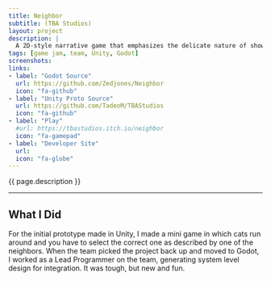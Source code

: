 ```yaml
---
title: Neighbor
subtitle: (TBA Studios)
layout: project
description: |
  A 2D-style narrative game that emphasizes the delicate nature of showing kindness to the people around you. The game’s story revolves around a main character who just wants to go home and rest after a long work day. As he climbs up to his top floor apartment he encounters other residents in the building. With each encounter there's a choice to get to know them and help them when they seek assistance. However, trying to help too many people could have adverse effects.
tags: [game jam, team, Unity, Godot]
screenshots:
links:
- label: "Godot Source"
  url: https://github.com/Zedjones/Neighbor 
  icon: "fa-github"
- label: "Unity Proto Source"
  url: https://github.com/TadeoM/TBAStudios
  icon: "fa-github"
- label: "Play"
  #url: https://tbastudios.itch.io/neighbor
  icon: "fa-gamepad"
- label: "Developer Site"
  url: 
  icon: "fa-globe"
---
```


<!-- Description -->
{{ page.description }}

---

## What I Did

For the initial prototype made in Unity, I made a mini game in which cats run around and you have to select the correct one as described by one of the neighbors. When the team picked the project back up and moved to Godot, I worked as a Lead Programmer on the team, generating system level design for integration. It was tough, but new and fun. 
